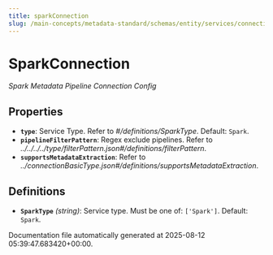 ```yaml
---
title: sparkConnection
slug: /main-concepts/metadata-standard/schemas/entity/services/connections/pipeline/sparkconnection
---
```


# SparkConnection

*Spark Metadata Pipeline Connection Config*

## Properties

- **`type`**: Service Type. Refer to *#/definitions/SparkType*. Default: `Spark`.
- **`pipelineFilterPattern`**: Regex exclude pipelines. Refer to *../../../../type/filterPattern.json#/definitions/filterPattern*.
- **`supportsMetadataExtraction`**: Refer to *../connectionBasicType.json#/definitions/supportsMetadataExtraction*.
## Definitions

- **`SparkType`** *(string)*: Service type. Must be one of: `['Spark']`. Default: `Spark`.


Documentation file automatically generated at 2025-08-12 05:39:47.683420+00:00.
